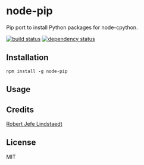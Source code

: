 # node-pip

Pip port to install Python packages for node-cpython.

[![build status](https://secure.travis-ci.org/eljefedelrodeodeljefe/node-pip.svg)](http://travis-ci.org/eljefedelrodeodeljefe/node-pip)
[![dependency status](https://david-dm.org/eljefedelrodeodeljefe/node-pip.svg)](https://david-dm.org/eljefedelrodeodeljefe/node-pip)

## Installation

```
npm install -g node-pip
```

## Usage

## Credits
[Robert Jefe Lindstaedt](https://github.com/eljefedelrodeodeljefe/)

## License

MIT
